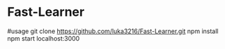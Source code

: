 # Fast-Learner
#usage
git clone https://github.com/luka3216/Fast-Learner.git
npm install
npm start
localhost:3000
